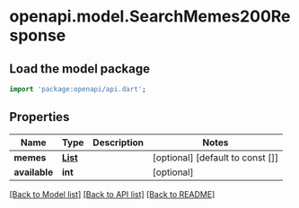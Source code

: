 # openapi.model.SearchMemes200Response

## Load the model package
```dart
import 'package:openapi/api.dart';
```

## Properties
Name | Type | Description | Notes
------------ | ------------- | ------------- | -------------
**memes** | [**List<SearchMemes200ResponseMemesInner>**](SearchMemes200ResponseMemesInner.md) |  | [optional] [default to const []]
**available** | **int** |  | [optional] 

[[Back to Model list]](../README.md#documentation-for-models) [[Back to API list]](../README.md#documentation-for-api-endpoints) [[Back to README]](../README.md)


